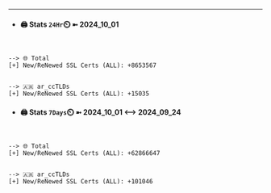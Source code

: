 

---
- #### 🖨️ **Stats** `24Hr`⏲️ ➼ 2024_10_01
```console


--> 🌐 Total
[+] New/ReNewed SSL Certs (ALL): +8653567


--> 🇦🇷 ar_ccTLDs
[+] New/ReNewed SSL Certs (ALL): +15035

```

- #### 🖨️ **Stats** `7Days`⏲️ ➼ 2024_10_01 <--> 2024_09_24
```console


--> 🌐 Total
[+] New/ReNewed SSL Certs (ALL): +62866647


--> 🇦🇷 ar_ccTLDs
[+] New/ReNewed SSL Certs (ALL): +101046

```

